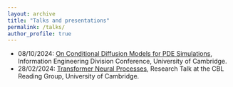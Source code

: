 ```yaml
---
layout: archive
title: "Talks and presentations"
permalink: /talks/
author_profile: true
---
```


- 08/10/2024: [On Conditional Diffusion Models for PDE Simulations](https://drive.google.com/file/d/16i5x4lrHhOkEW5hEzKxzM4Xwaemvsw_z/view?usp=drive_link), Information Engineering Division Conference, University of Cambridge.
- 28/02/2024: [Transformer Neural Processes](https://drive.google.com/file/d/1aLHtIChsSOPU6r10odR-G9D8rvNnqZ0V/view?usp=drive_link), Research Talk at the CBL Reading Group, University of Cambridge.

<!-- {% if site.talkmap_link == true %}

<p style="text-decoration:underline;"><a href="/talkmap.html">See a map of all the places I've given a talk!</a></p>

{% endif %}

{% for post in site.talks reversed %}
  {% include archive-single-talk.html %}
{% endfor %} -->

